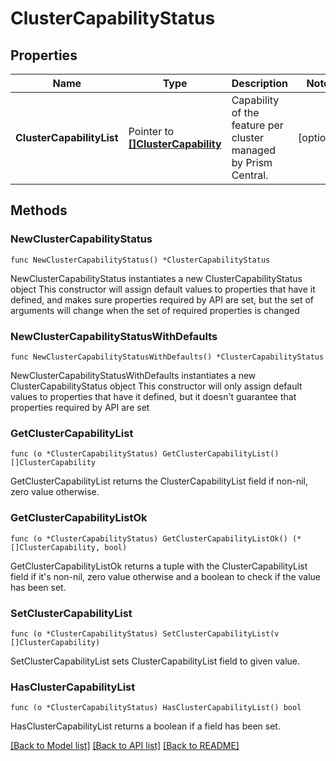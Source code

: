 # ClusterCapabilityStatus

## Properties

Name | Type | Description | Notes
------------ | ------------- | ------------- | -------------
**ClusterCapabilityList** | Pointer to [**[]ClusterCapability**](ClusterCapability.md) | Capability of the feature per cluster managed by Prism Central.  | [optional] 

## Methods

### NewClusterCapabilityStatus

`func NewClusterCapabilityStatus() *ClusterCapabilityStatus`

NewClusterCapabilityStatus instantiates a new ClusterCapabilityStatus object
This constructor will assign default values to properties that have it defined,
and makes sure properties required by API are set, but the set of arguments
will change when the set of required properties is changed

### NewClusterCapabilityStatusWithDefaults

`func NewClusterCapabilityStatusWithDefaults() *ClusterCapabilityStatus`

NewClusterCapabilityStatusWithDefaults instantiates a new ClusterCapabilityStatus object
This constructor will only assign default values to properties that have it defined,
but it doesn't guarantee that properties required by API are set

### GetClusterCapabilityList

`func (o *ClusterCapabilityStatus) GetClusterCapabilityList() []ClusterCapability`

GetClusterCapabilityList returns the ClusterCapabilityList field if non-nil, zero value otherwise.

### GetClusterCapabilityListOk

`func (o *ClusterCapabilityStatus) GetClusterCapabilityListOk() (*[]ClusterCapability, bool)`

GetClusterCapabilityListOk returns a tuple with the ClusterCapabilityList field if it's non-nil, zero value otherwise
and a boolean to check if the value has been set.

### SetClusterCapabilityList

`func (o *ClusterCapabilityStatus) SetClusterCapabilityList(v []ClusterCapability)`

SetClusterCapabilityList sets ClusterCapabilityList field to given value.

### HasClusterCapabilityList

`func (o *ClusterCapabilityStatus) HasClusterCapabilityList() bool`

HasClusterCapabilityList returns a boolean if a field has been set.


[[Back to Model list]](../README.md#documentation-for-models) [[Back to API list]](../README.md#documentation-for-api-endpoints) [[Back to README]](../README.md)


